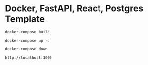 # Docker, FastAPI, React, Postgres Template
```
docker-compose build
```
```
docker-compose up -d
```
```
docker-compose down
```
`http://localhost:3000`
